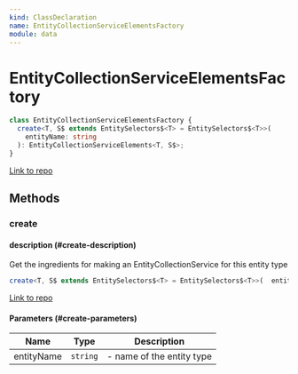 ```yaml
---
kind: ClassDeclaration
name: EntityCollectionServiceElementsFactory
module: data
---
```


# EntityCollectionServiceElementsFactory

```ts
class EntityCollectionServiceElementsFactory {
  create<T, S$ extends EntitySelectors$<T> = EntitySelectors$<T>>(
    entityName: string
  ): EntityCollectionServiceElements<T, S$>;
}
```

[Link to repo](https://github.com/ngrx/platform/blob/master/modules/data/src/entity-services/entity-collection-service-elements-factory.ts#L26-L65)

## Methods

### create

#### description (#create-description)

Get the ingredients for making an EntityCollectionService for this entity type

```ts
create<T, S$ extends EntitySelectors$<T> = EntitySelectors$<T>>(  entityName: string ): EntityCollectionServiceElements<T, S$>;
```

[Link to repo](https://github.com/ngrx/platform/blob/master/modules/data/src/entity-services/entity-collection-service-elements-factory.ts#L39-L64)

#### Parameters (#create-parameters)

| Name       | Type     | Description               |
| ---------- | -------- | ------------------------- |
| entityName | `string` | - name of the entity type |
